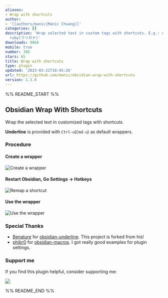 ```yaml
---
aliases:
- Wrap with shortcuts
author:
- '[[authors/manic|Manic Chuang]]'
categories: []
description: 'Wrap selected text in custom tags with shortcuts. E.g.: underline, sub,
  ruby(フリガナ)'
downloads: 9066
mobile: true
number: 386
stars: 65
title: Wrap with shortcuts
type: plugin
updated: '2023-03-21T18:45:26'
url: https://github.com/manic/obsidian-wrap-with-shortcuts
version: 1.3.0
---
```


%% README_START %%

## Obsidian Wrap With Shortcuts

Wrap the selected text in customized tags with shortcuts.

**Underline** is provided with `Ctrl-u`(`Cmd-u`) as default wrappers.

### Procedure

#### Create a **wrapper** 

![Create a wrapper](https://raw.githubusercontent.com/manic/obsidian-wrap-with-shortcuts/HEAD/WrapWithShortcut-AddWrapper.gif)

#### Restart Obsidian, Go Settings -> Hotkeys

![Remap a shortcut](https://raw.githubusercontent.com/manic/obsidian-wrap-with-shortcuts/HEAD/WrapWithShortcut-MapHotkeys.gif)

#### Use the **wrapper** 

![Use the wrapper](https://raw.githubusercontent.com/manic/obsidian-wrap-with-shortcuts/HEAD/WrapWithShortcut-UseWrapper.gif)

### Special Thanks

- [Benature](https://github.com/Benature) for [obsidian-underline](https://github.com/Benature/obsidian-underline). This project is forked from his!
- [phibr0](https://github.com/phibr0) for [obsidian-macros](https://github.com/phibr0/obsidian-macros). I got really good examples for plugin settings.

### Support me

If you find this plugin helpful, consider supporting me:

<a href="https://www.buymeacoffee.com/manic.chuang"><img src="https://img.buymeacoffee.com/button-api/?text=Buy me a coffee&emoji=&slug=manic.chuang&button_colour=5F7FFF&font_colour=ffffff&font_family=Inter&outline_colour=000000&coffee_colour=FFDD00"></a>


%% README_END %%